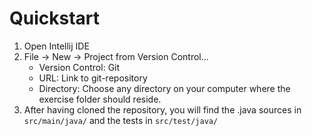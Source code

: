 # Quickstart

1. Open Intellij IDE
2. File -> New -> Project from Version Control...
   - Version Control: Git
   - URL: Link to git-repository
   - Directory: Choose any directory on your computer where the exercise folder should reside.
3. After having cloned the repository, you will find the .java sources in `src/main/java/` and the tests in `src/test/java/` 